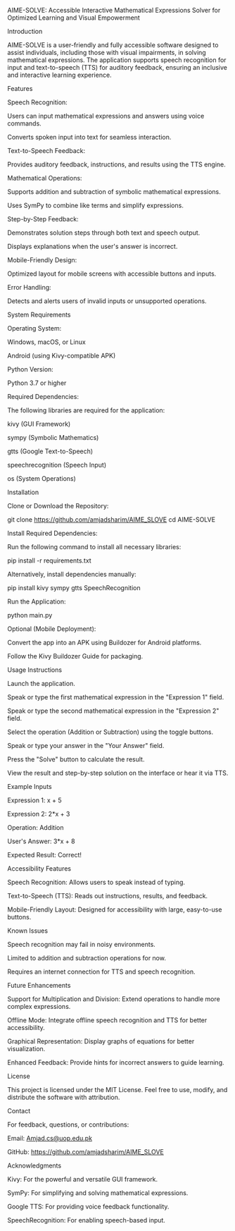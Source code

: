 AIME-SOLVE: Accessible Interactive Mathematical Expressions Solver for Optimized Learning and Visual Empowerment

Introduction

AIME-SOLVE is a user-friendly and fully accessible software designed to assist individuals, including those with visual impairments, in solving mathematical expressions. The application supports speech recognition for input and text-to-speech (TTS) for auditory feedback, ensuring an inclusive and interactive learning experience.

Features

Speech Recognition:

Users can input mathematical expressions and answers using voice commands.

Converts spoken input into text for seamless interaction.

Text-to-Speech Feedback:

Provides auditory feedback, instructions, and results using the TTS engine.

Mathematical Operations:

Supports addition and subtraction of symbolic mathematical expressions.

Uses SymPy to combine like terms and simplify expressions.

Step-by-Step Feedback:

Demonstrates solution steps through both text and speech output.

Displays explanations when the user's answer is incorrect.

Mobile-Friendly Design:

Optimized layout for mobile screens with accessible buttons and inputs.

Error Handling:

Detects and alerts users of invalid inputs or unsupported operations.

System Requirements

Operating System:

Windows, macOS, or Linux

Android (using Kivy-compatible APK)

Python Version:

Python 3.7 or higher

Required Dependencies:

The following libraries are required for the application:

kivy (GUI Framework)

sympy (Symbolic Mathematics)

gtts (Google Text-to-Speech)

speechrecognition (Speech Input)

os (System Operations)

Installation

Clone or Download the Repository:

git clone https://github.com/amjadsharim/AIME_SLOVE
cd AIME-SOLVE

Install Required Dependencies:

Run the following command to install all necessary libraries:

pip install -r requirements.txt

Alternatively, install dependencies manually:

pip install kivy sympy gtts SpeechRecognition

Run the Application:

python main.py

Optional (Mobile Deployment):

Convert the app into an APK using Buildozer for Android platforms.

Follow the Kivy Buildozer Guide for packaging.

Usage Instructions

Launch the application.

Speak or type the first mathematical expression in the "Expression 1" field.

Speak or type the second mathematical expression in the "Expression 2" field.

Select the operation (Addition or Subtraction) using the toggle buttons.

Speak or type your answer in the "Your Answer" field.

Press the "Solve" button to calculate the result.

View the result and step-by-step solution on the interface or hear it via TTS.

Example Inputs

Expression 1: x + 5

Expression 2: 2*x + 3

Operation: Addition

User's Answer: 3*x + 8

Expected Result: Correct!

Accessibility Features

Speech Recognition: Allows users to speak instead of typing.

Text-to-Speech (TTS): Reads out instructions, results, and feedback.

Mobile-Friendly Layout: Designed for accessibility with large, easy-to-use buttons.

Known Issues

Speech recognition may fail in noisy environments.

Limited to addition and subtraction operations for now.

Requires an internet connection for TTS and speech recognition.

Future Enhancements

Support for Multiplication and Division: Extend operations to handle more complex expressions.

Offline Mode: Integrate offline speech recognition and TTS for better accessibility.

Graphical Representation: Display graphs of equations for better visualization.

Enhanced Feedback: Provide hints for incorrect answers to guide learning.

License

This project is licensed under the MIT License. Feel free to use, modify, and distribute the software with attribution.

Contact

For feedback, questions, or contributions:

Email: Amjad.cs@uop.edu.pk

GitHub: https://github.com/amjadsharim/AIME_SLOVE

Acknowledgments

Kivy: For the powerful and versatile GUI framework.

SymPy: For simplifying and solving mathematical expressions.

Google TTS: For providing voice feedback functionality.

SpeechRecognition: For enabling speech-based input.
